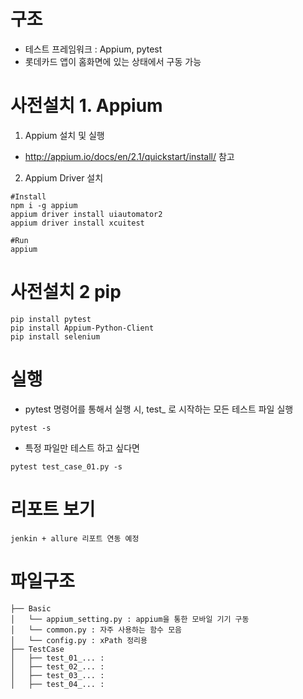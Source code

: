 # 구조
- 테스트 프레임워크 : Appium, pytest
- 롯데카드 앱이 홈화면에 있는 상태에서 구동 가능

# 사전설치 1. Appium
1. Appium 설치 및 실행
- http://appium.io/docs/en/2.1/quickstart/install/ 참고

2. Appium Driver 설치
```
#Install
npm i -g appium
appium driver install uiautomator2
appium driver install xcuitest

#Run
appium
```
# 사전설치 2 pip
```
pip install pytest
pip install Appium-Python-Client
pip install selenium
```

# 실행
- pytest 명령어를 통해서 실행 시, test_ 로 시작하는 모든 테스트 파일 실행
```
pytest -s
```

- 특정 파일만 테스트 하고 싶다면
```
pytest test_case_01.py -s
```


# 리포트 보기
```
jenkin + allure 리포트 연동 예정
```

# 파일구조
```
├── Basic
│   └── appium_setting.py : appium을 통한 모바일 기기 구동
│   └── common.py : 자주 사용하는 함수 모음
│   └── config.py : xPath 정리용
├── TestCase
│   ├── test_01_... :
│   ├── test_02_... :
│   ├── test_03_... :
│   ├── test_04_... :
```
